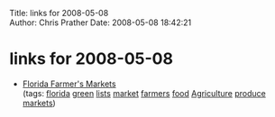 Title: links for 2008-05-08  
Author: Chris Prather
Date: 2008-05-08 18:42:21

# links for 2008-05-08
<ul class="delicious">
	<li>
		<div class="delicious-link"><a href="http://www.florida-agriculture.com/consumers/farmers_markets.htm">Florida Farmer's Markets</a></div>
		<div class="delicious-tags">(tags: <a href="http://del.icio.us/perigrin/florida">florida</a> <a href="http://del.icio.us/perigrin/green">green</a> <a href="http://del.icio.us/perigrin/lists">lists</a> <a href="http://del.icio.us/perigrin/market">market</a> <a href="http://del.icio.us/perigrin/farmers">farmers</a> <a href="http://del.icio.us/perigrin/food">food</a> <a href="http://del.icio.us/perigrin/Agriculture">Agriculture</a> <a href="http://del.icio.us/perigrin/produce">produce</a> <a href="http://del.icio.us/perigrin/markets">markets</a>)</div>
	</li>
</ul>

